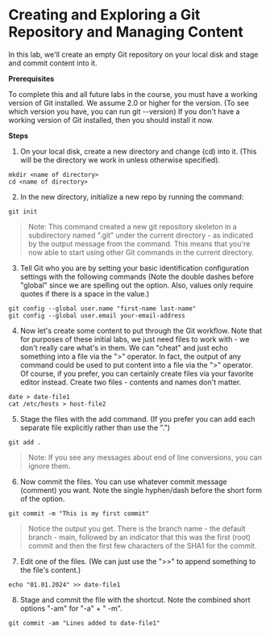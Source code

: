 # Creating and Exploring a Git Repository and Managing Content

In this lab, we'll create an empty Git repository on your local disk and stage and commit content into it.

**Prerequisites**  

To complete this and all future labs in the course, you must have a working version of Git installed. We assume 2.0 or higher for the version. (To see which version you have, you can run git --version) If you don't have a working version of Git installed, then you should install it now.

**Steps**  

1. On your local disk, create a new directory and change (cd) into it. (This will be the directory we work in unless otherwise specified).
```
mkdir <name of directory>
cd <name of directory>
```

2. In the new directory, initialize a new repo by running the command: 
```
git init
```

> Note: This command created a new git repository skeleton in a subdirectory named ".git" under the current directory - as indicated by the output message from the command. This means that you're now able to start using other Git commands in the current directory.

3. Tell Git who you are by setting your basic identification configuration settings with the following commands (Note the double dashes before "global" since we are spelling out the option. Also, values only require quotes if there is a space in the value.)
```
git config --global user.name "first-name last-name" 
git config --global user.email your-email-address
```

4. Now let's create some content to put through the Git workflow. Note that for purposes of these initial labs, we just need files to work with - we don't really care what's in them. We can "cheat" and just echo something into a file via the ">" operator. In fact, the output of any command could be used to put content into a file via the ">" operator. Of course, if you prefer, you can certainly create files via your favorite editor instead. Create two files - contents and names don't matter.
```
date > date-file1 
cat /etc/hosts > host-file2
```

5. Stage the files with the add command. (If you prefer you can add each separate file explicitly rather than use the ".")
```
git add .
```

> Note: If you see any messages about end of line conversions, you can ignore them.

6) Now commit the files. You can use whatever commit message (comment) you want. Note the single hyphen/dash before the short form of the option.
```
git commit -m "This is my first commit"
```

> Notice the output you get. There is the branch name - the default branch - main, followed by an indicator that this was the first (root) commit and then the first few characters of the SHA1 for the commit.

7. Edit one of the files. (We can just use the ">>" to append something to the file's content.)
```
echo "01.01.2024" >> date-file1
```

8. Stage and commit the file with the shortcut. Note the combined short options "-am" for "-a" + " -m".
```
git commit -am "Lines added to date-file1"
```